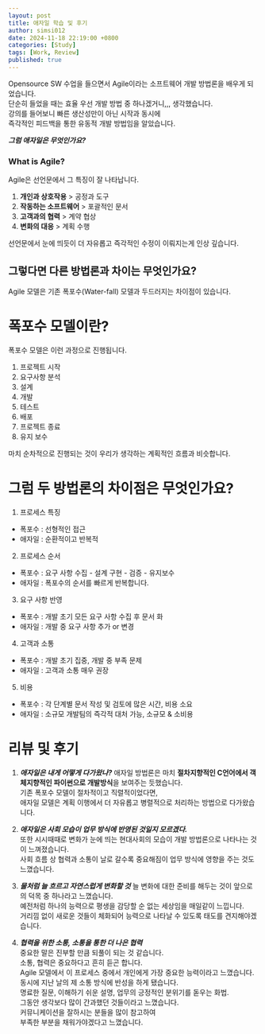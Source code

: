 ```yaml
---
layout: post
title: 애자일 학습 및 후기
author: simsi012
date: 2024-11-18 22:19:00 +0800
categories: [Study]
tags: [Work, Review]
published: true
---
```


Opensource SW 수업을 들으면서 Agile이라는 소프트웨어 개발 방법론을 배우게 되었습니다.  
단순히 들었을 때는 효율 우선 개발 방법 중 하나겠거니,,, 생각했습니다.  
강의를 들어보니 빠른 생산성만이 아닌 시작과 동시에  
즉각적인 피드백을 통한 유동적 개발 방법임을 알았습니다.  
  
***그럼 애자일은 무엇인가요?***
  
### What is Agile?  
Agile은 선언문에서 그 특징이 잘 나타납니다.  
  
1. **개인과 상호작용** > 공정과 도구
2. **작동하는 소프트웨어** > 포괄적인 문서
3. **고객과의 협력** > 계약 협상
4. **변화의 대응** > 계획 수행
  
선언문에서 눈에 띄듯이 더 자유롭고 즉각적인 수정이 이뤄지는게 인상 깊습니다.  
  
## 그렇다면 다른 방법론과 차이는 무엇인가요?  
  
Agile 모델은 기존 폭포수(Water-fall) 모델과 두드러지는 차이점이 있습니다.
  
# 폭포수 모델이란?

폭포수 모델은 이런 과정으로 진행됩니다. 

  1. 프로젝트 시작
  2. 요구사항 분석
  3. 설계
  4. 개발
  5. 테스트
  6. 배포
  7. 프로젝트 종료
  8. 유지 보수  
  
마치 순차적으로 진행되는 것이 우리가 생각하는 계획적인 흐름과 비슷합니다.  
  
# 그럼 두 방법론의 차이점은 무엇인가요?  
  
1. 프로세스 특징
- 폭포수 : 선형적인 접근
- 애자일 : 순환적이고 반복적  
  
2. 프로세스 순서
- 폭포수 : 요구 사항 수집 - 설계 구현 - 검증 - 유지보수
- 애자일 : 폭포수의 순서를 빠르게 반복합니다.  
  
3. 요구 사항 반영  
- 폭포수 : 개발 초기 모든 요구 사항 수집 후 문서 화
- 애자일 : 개발 중 요구 사항 추가 or 변경  
  
4. 고객과 소통
- 폭포수 : 개발 초기 집중, 개발 중 부족 문제  
- 애자일 : 고객과 소통 매우 권장  
  
5. 비용  
- 폭포수 : 각 단계별 문서 작성 및 검토에 많은 시간, 비용 소요  
- 애자일 : 소규모 개발팀의 즉각적 대처 가능, 소규모 & 소비용  
  
# 리뷰 및 후기  
  
1. ***애자일은 내게 어떻게 다가왔나?***
애자일 방법론은 마치 **절차지향적인 C언어에서 객체지향적인 파이썬으로 개발방식**을 보여주는 듯했습니다.  
기존 폭포수 모델이 절차적이고 직렬적이었다면,  
애자일 모델은 계획 이행에서 더 자유롭고 병렬적으로 처리하는 방법으로 다가왔습니다. 

2. ***애자일은 사회 모습이 업무 방식에 반영된 것일지 모르겠다.***   
또한 시시때때로 변화가 눈에 띄는 현대사회의 모습이 개발 방법론으로 나타나는 것이 느껴졌습니다.  
사회 흐름 상 협력과 소통이 날로 갈수록 중요해짐이 업무 방식에 영향을 주는 것도 느꼈습니다.  
  
3. ***물처럼 늘 흐르고 자연스럽게 변화할 것***
늘 변화에 대한 준비를 해두는 것이 앞으로의 덕목 중 하나라고 느꼈습니다.  
예전처럼 하나의 능력으로 평생을 감당할 순 없는 세상임을 매일같이 느낍니다.  
거리낌 없이 새로운 것들이 체화되어 능력으로 나타날 수 있도록 태도를 견지해야겠습니다.  
  

4. ***협력을 위한 소통, 소통을 통한 더 나은 협력***  
중요한 말은 진부할 만큼 되풀이 되는 것 같습니다.  
소통, 협력은 중요하다고 흔히 듣곤 합니다.  
Agile 모델에서 이 프로세스 중에서 개인에게 가장 중요한 능력이라고 느꼈습니다.  
동시에 지난 날의 제 소통 방식에 반성을 하게 됐습니다.  
명료한 질문, 이해하기 쉬운 설명, 업무의 긍정적인 분위기를 돋우는 화법.  
그동안 생각보다 많이 간과했던 것들이라고 느꼈습니다.  
커뮤니케이션을 잘하시는 분들을 많이 참고하여  
부족한 부분을 채워가야겠다고 느꼈습니다.
